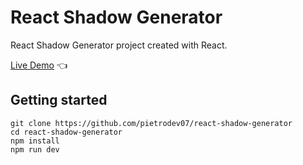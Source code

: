 # React Shadow Generator

React Shadow Generator project created with React.

[Live Demo](https://react-shadow-generator-pietrodev07.vercel.app) :point_left:

## Getting started

```
git clone https://github.com/pietrodev07/react-shadow-generator
cd react-shadow-generator
npm install
npm run dev
```